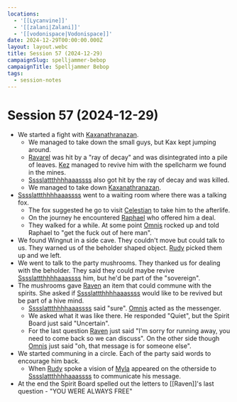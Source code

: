 ```yaml
---
locations:
  - '[[Lycanvine]]'
  - '[[zalani|Zalani]]'
  - '[[vodonispace|Vodonispace]]'
date: 2024-12-29T00:00:00.000Z
layout: layout.webc
title: Session 57 (2024-12-29)
campaignSlug: spelljammer-bebop
campaignTitle: Spelljammer Bebop
tags:
  - session-notes
---
```

# Session 57 (2024-12-29)

- We started a fight with [Kaxanathranazan](kaxanathranazan.md).
	- We managed to take down the small guys, but Kax kept jumping around.
	- [Ravarel](ravarel-deshent.md) was hit by a "ray of decay" and was disintegrated into a pile of leaves. [Kez](kez-bardaux.md) managed to revive him with the spellcharm we found in the mines.
	- [Sssslattthhhhaaassss](sssslattthhhhaaassss.md) also got hit by the ray of decay and was killed.
	- We managed to take down [Kaxanathranazan](kaxanathranazan.md).
- [Sssslattthhhhaaassss](sssslattthhhhaaassss.md) went to a waiting room where there was a talking fox.
	- The fox suggested he go to visit [Celestian](celestian.md) to take him to the afterlife.
	- On the journey he encountered [Raphael](raphael.md) who offered him a deal.
	- They walked for a while. At some point [Omnis](omnis.md) rocked up and told Raphael to "get the fuck out of here man".
- We found Wingnut in a side cave. They couldn't move but could talk to us. They warned us of the beholder shaped object. [Rudy](refuge-unit-d3.md) picked them up and we left.
- We went to talk to the party mushrooms. They thanked us for dealing with the beholder. They said they could maybe revive [Sssslattthhhhaaassss](sssslattthhhhaaassss.md) him, but he'd be part of the "sovereign".
- The mushrooms gave [Raven](raven.md) an item that could commune with the spirits. She asked if [Sssslattthhhhaaassss](sssslattthhhhaaassss.md) would like to be revived but be part of a hive mind.
	- [Sssslattthhhhaaassss](sssslattthhhhaaassss.md) said "sure". [Omnis](omnis.md) acted as the messenger.
	- We asked what it was like there. He responded "Quiet", but the Spirit Board just said "Uncertain".
	- For the last question [Raven](raven.md) just said "I'm sorry for running away, you need to come back so we can discuss". On the other side though [Omnis](omnis.md) just said "oh, that message is for someone else".
- We started communing in a circle. Each of the party said words to encourage him back.
	- When [Rudy](refuge-unit-d3.md) spoke a vision of [Myla](myla.md) appeared on the otherside to [Sssslattthhhhaaassss](sssslattthhhhaaassss.md) to communicate his message.
- At the end the Spirit Board spelled out the letters to [[Raven]]'s last question - "YOU WERE ALWAYS FREE"
